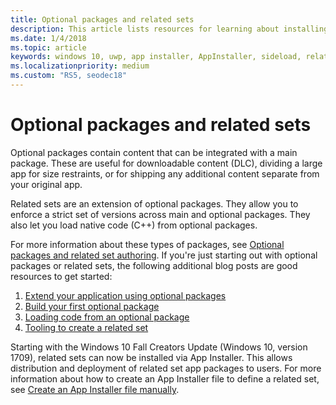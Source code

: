 ```yaml
---
title: Optional packages and related sets
description: This article lists resources for learning about installing related sets via App Installer.
ms.date: 1/4/2018
ms.topic: article
keywords: windows 10, uwp, app installer, AppInstaller, sideload, related set, optional packages
ms.localizationpriority: medium
ms.custom: "RS5, seodec18"
---
```


# Optional packages and related sets

Optional packages contain content that can be integrated with a main package. These are useful for downloadable content (DLC), dividing a large app for size restraints, or for shipping any additional content separate from your original app.

Related sets are an extension of optional packages. They allow you to enforce a strict set of versions across main and optional packages. They also let you load native code (C++) from optional packages.

For more information about these types of packages, see [Optional packages and related set authoring](../package/optional-packages.md). If you're just starting out with optional packages or related sets, the following additional blog posts are good resources to get started:

1.  [Extend your application using optional packages](https://blogs.msdn.microsoft.com/appinstaller/2017/04/05/uwpoptionalpackages/)
2.  [Build your first optional package](https://blogs.msdn.microsoft.com/appinstaller/2017/05/09/build-your-first-optional-package/)
3.  [Loading code from an optional package](https://blogs.msdn.microsoft.com/appinstaller/2017/05/11/loading-code-from-an-optional-package/)
4.  [Tooling to create a related set](https://blogs.msdn.microsoft.com/appinstaller/2017/05/12/tooling-to-create-a-related-set/)

Starting with the Windows 10 Fall Creators Update (Windows 10, version 1709), related sets can now be installed via App Installer. This allows distribution and deployment of related set app packages to users. For more information about how to create an App Installer file to define a related set, see [Create an App Installer file manually](how-to-create-appinstaller-file.md).
